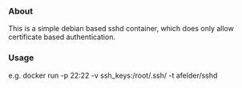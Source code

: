 ### About
This is a simple debian based sshd container, which does only allow certificate based authentication.

### Usage

e.g. docker run -p 22:22 -v ssh_keys:/root/.ssh/ -t afelder/sshd
